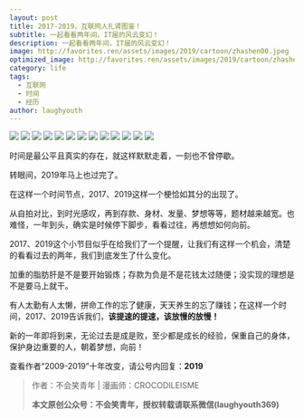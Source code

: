 ```yaml
---
layout: post
title: 2017-2019，互联网人扎肾图鉴！
subtitle: 一起看看两年间，IT届的风云变幻！
description: 一起看看两年间，IT届的风云变幻！
image: http://favorites.ren/assets/images/2019/cartoon/zhashen00.jpeg
optimized_image: http://favorites.ren/assets/images/2019/cartoon/zhashen00.jpeg
category: life
tags:
  - 互联网
  - 时间
  - 经历
author: laughyouth
---
```


![](http://favorites.ren/assets/images/2019/cartoon/zhashen01.jpg)
![](http://favorites.ren/assets/images/2019/cartoon/zhashen02.jpg)
![](http://favorites.ren/assets/images/2019/cartoon/zhashen03.jpg)
![](http://favorites.ren/assets/images/2019/cartoon/zhashen04.jpg)
![](http://favorites.ren/assets/images/2019/cartoon/zhashen05.jpg)
![](http://favorites.ren/assets/images/2019/cartoon/zhashen06.jpg)
![](http://favorites.ren/assets/images/2019/cartoon/zhashen07.jpg)
![](http://favorites.ren/assets/images/2019/cartoon/zhashen08.jpg)
![](http://favorites.ren/assets/images/2019/cartoon/zhashen09.jpg)
![](http://favorites.ren/assets/images/2019/cartoon/zhashen10.jpg)
![](http://favorites.ren/assets/images/2019/cartoon/zhashen11.jpg)
![](http://favorites.ren/assets/images/2019/cartoon/zhashen12.jpg)
![](http://favorites.ren/assets/images/2019/cartoon/zhashen13.jpg)


时间是最公平且真实的存在，就这样默默走着，一刻也不曾停歇。

转眼间，2019年马上也过完了。

在这样一个时间节点，2017、2019这样一个梗恰如其分的出现了。

从自拍对比，到时光感叹，再到存款、身材、发量、梦想等等，题材越来越宽。也难怪，一年到头，确实是时候停下脚步，看看过往，再想想如何向前。

2017、2019这个小节目似乎在给我们了一个提醒，让我们有这样一个机会，清楚的看看过去的两年，我们到底发生了什么变化。

加重的脂肪肝是不是要开始锻炼；存款为负是不是花钱太过随便；没实现的理想是不是要马上就干。

有人太勤有人太懒，拼命工作的忘了健康，天天养生的忘了赚钱；在这样一个时间，2017、2019告诉我们，**该提速的提速，该放慢的放慢！**

新的一年即将到来，无论过去是成是败，至少都是成长的经验，保重自己的身体，保护身边重要的人，朝着梦想，向前！

查看作者“2009-2019”十年改变，请公号内回复：**2019**

>作者：不会笑青年 | 漫画师：CROCODILEISME
>
>**本文原创公众号：不会笑青年，授权转载请联系微信(laughyouth369)**